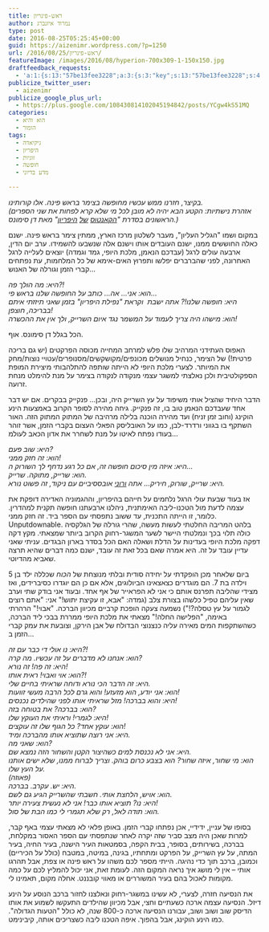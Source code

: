 ```yaml
---
title: ראש-פינריון
author: נמרוד איזנברג
type: post
date: 2016-08-25T05:25:45+00:00
guid: https://aizenimr.wordpress.com/?p=1250
url: /2016/08/25/ראש-פינריון/
featureImage: /images/2016/08/hyperion-700x309-1-150x150.jpg
draftfeedback_requests:
  - 'a:1:{s:13:"57be13fee3228";a:3:{s:3:"key";s:13:"57be13fee3228";s:4:"time";s:10:"1472074750";s:7:"user_id";s:8:"91501967";}}'
publicize_twitter_user:
  - aizenimr
publicize_google_plus_url:
  - https://plus.google.com/108430814102045194842/posts/YCgw4kS51MQ
categories:
  - הוא והיא
  - הומור
tags:
  - גיקיאדה
  - היפריון
  - זוגיות
  - חופשה
  - מדע בדיוני

---
```

_בקיצר, חזרנו ממש עכשיו מחופשה בצימר בראש פינה. אלו קורותינו.  
(אזהרת נישתיות: הקטע הבא יהיה לא מובן לכל מי שלא קרא לפחות את שני הספרים הראשונים בסדרת "[הקאנטוס][1] [של][2] [היפריון][3]" מאת דן סימונס.)_

במקום ושמו "הגליל העליון", מעבר לשלטון מרכז הארץ, ממתין צימר בראש פינה. ישנם כאלה החוששים ממנו, ישנם העובדים אותו וישנם אלה שנשבעו להשמידו. ערב יום הדין, ארבעה עולים לרגל (עבדכם הנאמן, מלכת היופי, גמד וגמדה) יוצאים לעלייה לרגל האחרונה, לפני שהברברים יפלשו ותפרוץ האים-אימא של כל המלחמות, עת נפתחים קברי הזמן וגורלה של האנוש&#8230;

_היא: מה הולך פה?!_  
 _הוא: אני&#8230; אה&#8230; כותב על החופשה שלנו בראש פי&#8230;_  
 _היא: חופשה שלנו!? אתה ישבת  וקראת "נפילת היפריון" בזמן שאני תיזזתי איתם בבריכה, חוצפן!_  
 _הוא: מישהו היה צריך לעמוד על המשמר נגד איום השרייק, ולך אין את ההכשרה!_

הכל בגלל דן סימונס. אוף.

האפוס העתידני המרהיב שלו פלש למרחב המחייה מכוסה הפרקטים (יש גם בריכה פרטית!) של הצימר, כנחיל מנושלים מכונפים/מקושקשים/מסנופרים/עטויי נוצות/מחק את המיותר. לצערי מלכת היופי לא הייתה שותפה להתלהבותי מיצירת המופת הספקולטיבית ולכן נאלצתי למשגר עצמי מנקודה לנקודה בצימר על מנת להימלט מנחת זרועה.

הדבר היחיד שהציל אותי משיפוד על עץ השרייק היה, ובכן&#8230; פנקייק בבקרים. אם יש דבר אחד שעבדכם הנאמן טוב בו, זה פנקייק. גיחה מהירה לסופר הקרוב באמצעות הינע הוקינג (וחוב זמן זניח) ועד מהירה הוכנה בלילה מרהיבה של המתוק המתוק הזה. האור השתקף בו בגווני ורדרד-לבן, כמו על האובליסק הפאלי העצום בקברי הזמן, אשר זוהר בעודו נפתח לאיטו על מנת לשחרר את אדון הכאב לעולמ&#8230;

_היא: שוב פעם?_  
 _הוא: זה חזק ממני!_  
 _היא: איזה מין סיכום חופשה זה, אם כל רגע נדחף לך השורוק ה&#8230;_  
 _הוא: שרייק, מתוקה. שרייק._  
 _היא: שרייק, שורוק, חיריק&#8230; אתה [ורוני][4] אובססיביים עם ניקוד, זה פשוט נורא._

אז בעוד שבעת עולי הרגל נלחמים על חייהם בהיפריון, וההגמוניה האדירה דופקת את עצמה לדעת מול הטכנו-ליבה האימתנית, ניהלנו ארבעתנו חופשה תקנית למהדרין. כלומר, זו הייתה התכנית, עד ששוב נתפסתי עם הספר ביד. זה חזק ממני. Unputdownable. בלהט המריבה החלטתי לעשות מעשה, שהרי גורלה של הגלקסיה כולה תלוי בכך ונמלטתי היישר לשער המשגר-רחוק הקרוב ביותר שמצאתי. מקץ דקה דפקה מלכת היופי בעדינות על הדלת ושאלה האם הכל בסדר בארון הבגדים. עניתי שאני עדיין עובד על זה. היא אמרה שאם בכל זאת זה עובד, ישנם כמה דברים שהיא תרצה שאביא מהדיוטי.

ביום שלאחר מכן הופקדתי על יחידה סודית ובלתי מנוצחת של _הכוח_ שכללה ילד בן 5 וילדה בת 7. הם מוגדרים כצאצאינו הביולוגים, אלא אם כן הם יוגדרו כסיברידים, ואז מצידי שהליבה תפרנס אותם כי אני לא הפראייר של אף אחד. ובעוד אני בודק שתי וערב שאין עליהם טפיל כלשהו בצורת צלב (גמדה: "אבא, זו עקיצת יתוש!" אני: "אתם רוצים לגמור על עץ טסלה?!") נשמעה צעקה הופכת קרביים מכיוון הברכה. "אבוי!" הרהרתי באימה, "הפלישה החלה!" מצאתי את מלכת היופי ממררת בבכי ליד הברכה, כשהשתקפות המים מאירה עליה כנצנוצי הבדולח של אבן הירקן, וצובעת את עמק קברי הזמן ב&#8230;

_היא: נו אולי די כבר עם זה?!_  
 _הוא: אנחנו לא מדברים על זה עכשיו. מה קרה?  
היא: זה פה! זה נורא!_  
 _הוא: אוי ואבוי! ראית אותו?!_  
 _היא: זה הדבר הכי נורא ודוחה שראיתי בחיים שלי._  
 _הוא: אני יודע, הוא מזעזע! והוא גרם לכל הרבה מעשי זוועות!_  
 _היא: והוא בברכה! מזל שראיתי אותו לפני שהילדים נכנסים!_  
 _הוא: בברכה? את בטוחה בזה?_  
 _היא: לגמרי! וראיתי את העוקץ שלו!_  
 _הוא: עוקץ אחד? כל הגוף שלו זה עוקצים!_  
 _היא: אני רוצה שתוציא אותו מהברכה ומיד._  
 _הוא: שאני מה?_  
 _היא: אני לא נכנסת למים כשהיצור הקטן והשחור הזה נמצא שם._  
 _הוא: מי שחור, איזה שחור? הוא בצבע כרום בוהק. וצריך לברוח ממנו, שלא ישים אותנו על העץ שלו._  
 _(פאוזה)_  
 _היא: יש. עקרב. בברכה._  
 _הוא: אויש, הלחצת אותי. חשבתי שהשרייק הגיע גם לשם._  
 _היא: נו? תוציא אותו כבר! אני לא נעשית צעירה יותר!_  
 _הוא: תודה לאל, רק שלא תגמרי לי כמו הבת של סול._

בסופו של עניין, ידידיי, אכן נפתחו קברי הזמן. באופן פלאי לא מצאתי עצמי באף קבר, למרות שאכן היה מצב סביר שזה יקרה לאחר שנתפסתי עם הספר האסור במקלחת, בברכה, בשירותים, בסופר, בבית הקפה, בסמטאות העיר הישנה, בעיר החיה, בעיר המתה, על עץ השרייק, על הפרקט ומתחתיו, בגינה, במיטה, במטבח (כולל על הכיריים) וכמובן, ברכב תוך כדי נהיגה. הייתי מספר לכם משהו על ראש פינה או צפת, אבל תהרגו אותי &#8211; אין לי מושג איך נראה המקום הזה. לעומת זאת, אני יכול להמליץ לכם על כמה מקומות לאכול בהם בעיר המשוררים או מאווי קובננט. אחלה מקום, תאמינו לי.

את הנסיעה חזרה, לצערי, לא עשינו במשגר-רחוק ונאלצנו לחזור ברכב הנוסע על הינע דיזל. הנסיעה עצמה ארכה כשעתיים וחצי, אבל מכיוון שהילדים התעקשו לשמוע את אותו הדיסק שוב ושוב ושוב, עבורנו הנסיעה ארכה כ-800 שנה, לא כולל "הטעות הגדולה". כמו הינע הוקינג, אבל בהפוך. איפה הטכנו ליבה כשצריכים אותה, קיבינימט.

 [1]: http://www.blipanika.co.il/?p=33
 [2]: https://en.wikipedia.org/wiki/Hyperion_Cantos
 [3]: http://hyperioncantos.wikia.com/wiki/Hyperion_Cantos_Wiki
 [4]: http://gelbfish.com/